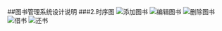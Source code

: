##图书管理系统设计说明
###2.时序图
![添加图书](http://img01.taobaocdn.com/tps/i1/T1vG8sXzxdXXcTVusl-527-571.png)
![编辑图书](http://img03.taobaocdn.com/tps/i3/T1kShuXtpdXXawGwAd-598-323.png)
![删除图书](http://img03.taobaocdn.com/tps/i3/T1jGBuXwdaXXaORMIg-495-501.png)
![借书](http://img02.taobaocdn.com/tps/i2/T1OcpuXyNXXXcNgtjD-606-872.png)
![还书](http://img04.taobaocdn.com/tps/i4/T1I8VsXvJcXXbc8EIG-542-559.png)

